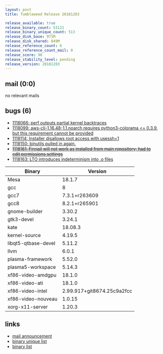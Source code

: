 ```yaml
---
layout: post
title: Tumbleweed Release 20181203

release_available: true
release_binary_count: 53121
release_binary_unique_count: 513
release_disk_base: 971M
release_disk_shared: 849M
release_reference_count: 6
release_reference_count_mail: 0
release_score: 98
release_stability_level: pending
release_version: 20181203
---
```


## mail (0:0)

no relevant mails

## bugs (6)

<!--more-->

- [1118066: perf outputs partial kernel backtraces](https://bugzilla.opensuse.org/show_bug.cgi?id=1118066)
- [1118099: aws-cli-1.16.48-1.1.noarch requires python3-colorama <= 0.3.9, but this requirement cannot be provided](https://bugzilla.opensuse.org/show_bug.cgi?id=1118099)
- [1118114: Installer disallows root access with usessh=1](https://bugzilla.opensuse.org/show_bug.cgi?id=1118114)
- [1118150: binutils pulled in again.](https://bugzilla.opensuse.org/show_bug.cgi?id=1118150)
- ~~[1118161: Firejail will not work as installed from main repository; had to edit permissions settings](https://bugzilla.opensuse.org/show_bug.cgi?id=1118161)~~
- [1118163: LTO introduces indeterminism into .o files](https://bugzilla.opensuse.org/show_bug.cgi?id=1118163)

Binary | Version
--- | ---
Mesa | 18.1.7
gcc | 8
gcc7 | 7.3.1+r263609
gcc8 | 8.2.1+r265901
gnome-builder | 3.30.2
gtk3-devel | 3.24.1
kate | 18.08.3
kernel-source | 4.19.5
libqt5-qtbase-devel | 5.11.2
llvm | 6.0.1
plasma-framework | 5.52.0
plasma5-workspace | 5.14.3
xf86-video-amdgpu | 18.1.0
xf86-video-ati | 18.1.0
xf86-video-intel | 2.99.917+git8674.25c9a2fcc
xf86-video-nouveau | 1.0.15
xorg-x11-server | 1.20.3

## links

- [mail announcement](https://lists.opensuse.org/opensuse-factory/2018-12/msg00026.html)
- [binary unique list](http://download.tumbleweed.boombatower.com/20181203/rpm.unique.list)
- [binary list](http://download.tumbleweed.boombatower.com/20181203/rpm.list)
